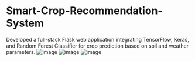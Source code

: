 # Smart-Crop-Recommendation-System
Developed a full-stack Flask web application integrating TensorFlow, Keras, and Random Forest Classifier for crop prediction based on soil and weather parameters.
![image](https://github.com/user-attachments/assets/b0694519-dd73-4789-8812-42596abe7cf6)
![image](https://github.com/user-attachments/assets/dcc93505-4ada-4915-bfcf-10cd0b15b9ea)
![image](https://github.com/user-attachments/assets/613f43b7-c543-469e-9db0-5c61a288e65d)


